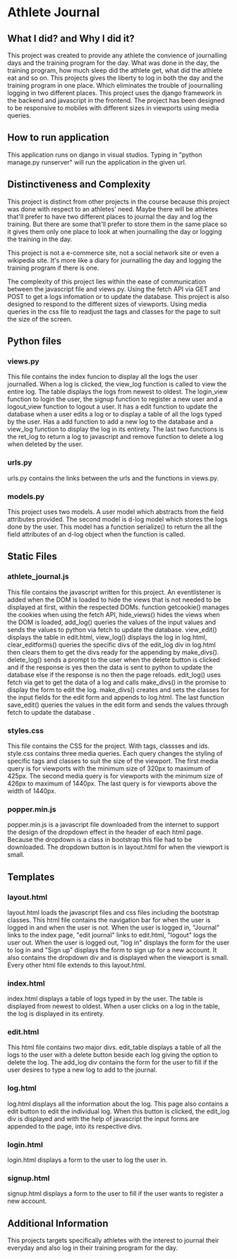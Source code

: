 # Athlete Journal
## What I did? and Why I did it?
This project was created to provide any athlete the convience of journalling days and the training
program for the day. What was done in the day, the training program, how much sleep did the athlete
get, what did the athlete eat and so on. This projects gives the liberty to log in both the day and
the training program in one place. Which eliminates the trouble of joournalling logging in two
different places. This project uses the django framework in the backend and javascript in the
frontend. The project has been designed to be responsive to mobiles with different sizes in
viewports using media queries.

## How to run application
This application runs on django in visual studios. Typing in "python manage.py runserver" will
run the application in the given url.

## Distinctiveness and Complexity
This project is distinct from other projects in the course because this project was done with
respect to an athletes' need. Maybe there will be athletes that'll prefer to have two different
places to journal the day and log the training. But there are some that'll prefer to store them in
the same place so it gives them only one place to look at when journalling the day or logging the
training in the day.

This project is not a e-commerce site, not a social network site or
even a wikipedia site. It's more like a diary for journalling the day and logging the training
program if there is one.

The complexity of this project lies within the ease of communication between the javascript file
and views.py. Using the fetch API via GET and POST to get a logs infomation or to update the
database. This project is also designed to respond to the different sizes of viewports. Using
media queries in the css file to readjust the tags and classes for the page to suit the size of
the screen.

## Python files
### views.py
This file contains the index funcion to display all the logs the user journalled. When a log is
clicked, the view_log function is called to view the entire log. The table displays the logs from
newest to oldest. The login_view function to login the user, the signup function to register a
new user and a logout_view function to logout a user. It has a edit function to update the
database when a user edits a log or to display a table of all the logs typed by the user. Has a
add function to add a new log to the database and a view_log function to display the log
in its entirety. The last two functions is the ret_log to return a log to javascript and remove
function to delete a log when deleted by the user.

### urls.py
urls.py contains the links between the urls and the functions in views.py.

### models.py
This project uses two models. A user model which abstracts from the field attributes provided.
The second model is d-log model which stores the logs done by the user. This model has a
function serialize() to return the all the field attributes of an d-log object when the function
is called.

## Static Files
### athlete_journal.js
This file contains the javascript written for this project. An eventlistener is added when the
DOM is loaded to hide the views that is not needed to be displayed at first, within the
respected DOMs. function getcookie() manages the cookies when using the fetch API, hide_views()
hides the views when the DOM is loaded, add_log() queries the values of the input values and
sends the values to python via fetch to update the database. view_edit() displays the table in
edit.html, view_log() displays the log in log.html, clear_editforms() queries the specific divs
of the edit_log div in log.html then clears them to get the divs ready for the appending by
make_divs(). delete_log() sends a prompt to the user when the delete button is clicked and if
the response is yes then the data is sent to python to update the database else if the response
is no then the page reloads. edit_log() uses fetch via get to get the data of a log and calls
make_divs() in the promise to display the form to edit the log. make_divs() creates and sets
the classes for the input fields for the edit form and appends to log.html. The last function
save_edit() queries the values in the edit form and sends the values through fetch to update the
database .

### styles.css
This file contains the CSS for the project. With tags, classses and ids. style.css contains
three media queries. Each query changes the styling of specific tags and classes to suit the
size of the viewport. The first media query is for viewports with the minimum size of 320px
to maximum of 425px. The second media query is for viewports with the minimum size of 426px to
maximum of 1440px. The last query is for viewports above the width of 1440px.

### popper.min.js
popper.min.js is a javascript file downloaded from the internet to support the design of
the dropdown effect in the header of each html page. Because the dropdown is a class in
bootstrap this file had to be downloaded. The dropdown button is in layout.html for when the
viewport is small.

## Templates
### layout.html
layout.html loads the javascript files and css files including the bootstrap classes. This
html file contains the navigation bar for when the user is logged in and when the user is
not. When the user is logged in, "Journal" links to the index page, "edit journal" links to
edit.html, "logout" logs the user out. When the user is logged out, "log in" displays the
form for the user to log in and "Sign up" displays the form to sign up for a new account. It
also contains the dropdown div and is displayed when the viewport is small. Every other
html file extends to this layout.html.

### index.html
index.html displays a table of logs typed in by the user. The table is displayed from newest
to oldest. When a user clicks on a log in the table, the log is displayed in its entirety.

### edit.html
This html file contains two major divs. edit_table displays a table of all the logs to the
user with a delete button beside each log giving the option to delete the log. The add_log
div contains the form for the user to fill if the user desires to type a new log to add to
the journal.

### log.html
log.html displays all the information about the log. This page also contains a edit button to
edit the individual log. When this button is clicked, the edit_log div is displayed and
with the help of javascript the input forms are appended to the page, into its respective
divs.

### login.html
login.html displays a form to the user to log the user in.

### signup.html
signup.html displays a form to the user to fill if the user wants to register a new account.


## Additional Information
This projects targets specifically athletes with the interest to journal their everyday and
also log in their training program for the day.
